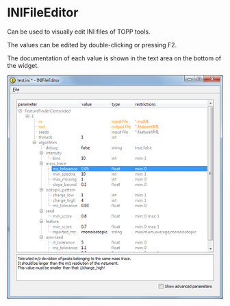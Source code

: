 INIFileEditor
============

Can be used to visually edit INI files of TOPP tools.

The values can be edited by double-clicking or pressing F2.

The documentation of each value is shown in the text area on the bottom of the widget.

![INIFileEditor](../images/topp/INIFileEditor.png)
